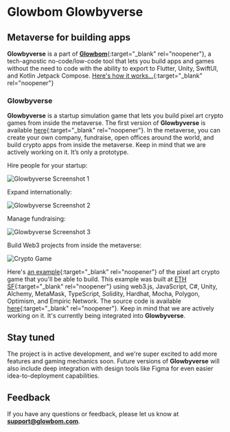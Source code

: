 # Glowbom Glowbyverse

## Metaverse for building apps

**Glowbyverse** is a part of [**Glowbom**](https://glowbom.com/){:target="_blank" rel="noopener"}, a tech-agnostic no-code/low-code tool that lets you build apps and games without the need to code with the ability to export to Flutter, Unity, SwiftUI, and Kotlin Jetpack Compose. [Here's how it works...](https://www.youtube.com/watch?v=nEnlP_f0jG4){:target="_blank" rel="noopener"}
 
### Glowbyverse

**Glowbyverse** is a startup simulation game that lets you build pixel art crypto games from inside the metaverse. The first version of **Glowbyverse** is available [here](https://glowbyverse.netlify.app/){:target="_blank" rel="noopener"}. In the metaverse, you can create your own company, fundraise, open offices around the world, and build crypto apps from inside the metaverse. Keep in mind that we are actively working on it. It’s only a prototype.

Hire people for your startup:

![Glowbyverse Screenshot 1](https://user-images.githubusercontent.com/2455891/203463372-a982babf-c600-4ad1-be9a-0722f51c47dd.jpg)


Expand internationally:

![Glowbyverse Screenshot 2](https://user-images.githubusercontent.com/2455891/203463049-cacc810f-95d6-4cca-9f1d-755987e7091b.jpg)


Manage fundraising:

![Glowbyverse Screenshot 3](https://user-images.githubusercontent.com/2455891/203463051-95a3f803-1409-46ee-bf4b-55447ad228c5.jpg)


Build Web3 projects from inside the metaverse:

![Crypto Game](https://user-images.githubusercontent.com/2455891/203461871-0d693506-bed3-4f93-a968-ceb3115d053e.jpg)



Here's [an example](https://crypto-journey.netlify.app/){:target="_blank" rel="noopener"} of the pixel art crypto game that you'll be able to build. This example was built at [ETH SF](https://sf.ethglobal.com/){:target="_blank" rel="noopener"} using web3.js, JavaScript, C#, Unity, Alchemy, MetaMask, TypeScript, Solidity, Hardhat, Mocha, Polygon, Optimism, and Empiric Network. The source code is available [here](https://github.com/globalsculptor/crypto-journey){:target="_blank" rel="noopener"}. Keep in mind that we are actively working on it. It's currently being integrated into **Glowbyverse**. 

## Stay tuned

The project is in active development, and we're super excited to add more features and gaming mechanics soon. Future versions of **Glowbyverse** will also include deep integration with design tools like Figma for even easier idea-to-deployment capabilities. 

## Feedback

If you have any questions or feedback, please let us know at **support@glowbom.com**.
